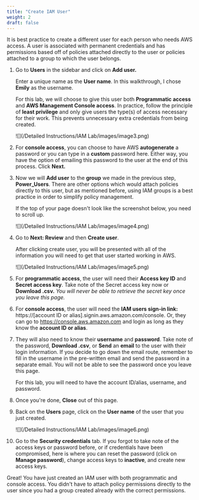 ```yaml
---
title: "Create IAM User"
weight: 2
draft: false
---
```


It is best practice to create a different user for each person who needs
AWS access. A user is associated with permanent credentials and has
permissions based off of policies attached directly to the user or
policies attached to a group to which the user belongs.

1.  Go to **Users** in the sidebar and click on **Add user.**

	Enter a unique name as the **User name**. In this walkthrough, I chose
	**Emily** as the username.
	
	For this lab, we will choose to give this user both **Programmatic
	access** and **AWS Management Console access**. In practice, follow the
	principle of **least privilege** and only give users the type(s) of
	access necessary for their work. This prevents unnecessary extra
	credentials from being created.
	
	![](/Detailed Instructions/IAM Lab/images/image3.png)

2. For **console access**, you can choose to have AWS **autogenerate** a
password or you can type in a **custom** password here. Either way, you
have the option of emailing this password to the user at the end of this
process. Click **Next.**

3. Now we will **Add user** to the **group** we made in the previous step,
**Power\_Users**. There are other options which would attach policies
directly to this user, but as mentioned before, using IAM groups is a
best practice in order to simplify policy management.

	If the top of your page doesn't look like the screenshot below, you need
to scroll up.

	![](/Detailed Instructions/IAM Lab/images/image4.png)

4. Go to **Next: Review** and then **Create user**.

	After clicking create user, you will be presented with all of the
information you will need to get that user started working in AWS.

	![](/Detailed Instructions/IAM Lab/images/image5.png)

5. For **programmatic access**, the user will need their **Access key ID**
and **Secret access key**. Take note of the Secret access key now or
**Download .csv.** *You will never be able to retrieve the secret key
once you leave this page.*

6. For **console access**, the user will need the **IAM users sign-in
link:** https://\[account ID or alias\].signin.aws.amazon.com/console.
Or, they can go to https://console.aws.amazon.com and login as long as
they know the **account ID or alias**.

7. They will also need to know their **username** and **password**. Take
note of the password, **Download .csv**, or **Send** an **email** to the
user with their login information. If you decide to go down the email
route, remember to fill in the username in the pre-written email and
send the password in a separate email. You will not be able to see the
password once you leave this page.

	For this lab, you will need to have the account ID/alias, username, and
password.

8. Once you're done, **Close** out of this page.

9. Back on the **Users** page, click on the **User name** of the user that
you just created.

	![](/Detailed Instructions/IAM Lab/images/image6.png)

10. Go to the **Security credentials** tab. If you forgot to take note of
the access keys or password before, or if credentials have been
compromised, here is where you can reset the password (click on **Manage
password**), change access keys to **inactive**, and create new access
keys.

Great! You have just created an IAM user with both programmatic and
console access. You didn't have to attach policy permissions directly to
the user since you had a group created already with the correct
permissions.
